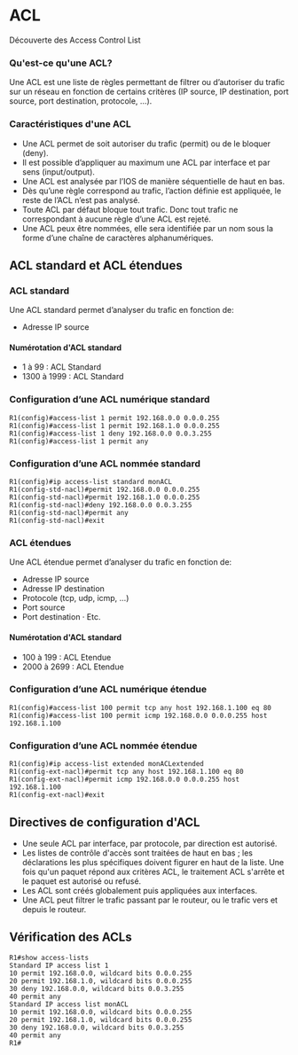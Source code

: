 # ACL
Découverte des Access Control List

### Qu'est-ce qu'une ACL?
Une ACL est une liste de règles permettant de filtrer ou d’autoriser du trafic sur un réseau en fonction de certains critères (IP source, IP destination, port source, port destination, protocole, …).

### Caractéristiques d'une ACL
* Une ACL permet de soit autoriser du trafic (permit) ou de le bloquer (deny).
* Il est possible d’appliquer au maximum une ACL par interface et par sens (input/output).
* Une ACL est analysée par l’IOS de manière séquentielle de haut en bas.
* Dès qu’une règle correspond au trafic, l’action définie est appliquée, le reste de l’ACL n’est pas analysé.
* Toute ACL par défaut bloque tout trafic. Donc tout trafic ne correspondant à aucune règle d’une ACL est rejeté.
* Une ACL peux être nommées, elle sera identifiée par un nom sous la forme d’une chaîne de caractères alphanumériques.

## ACL standard et ACL étendues
### ACL standard
Une ACL standard permet d’analyser du trafic en fonction de:
* Adresse IP source

#### Numérotation d'ACL standard 
* 1 à 99 : ACL Standard
* 1300 à 1999 : ACL Standard

### Configuration d’une ACL numérique standard
```
R1(config)#access-list 1 permit 192.168.0.0 0.0.0.255
R1(config)#access-list 1 permit 192.168.1.0 0.0.0.255
R1(config)#access-list 1 deny 192.168.0.0 0.0.3.255
R1(config)#access-list 1 permit any
```

### Configuration d’une ACL nommée standard
```
R1(config)#ip access-list standard monACL
R1(config-std-nacl)#permit 192.168.0.0 0.0.0.255
R1(config-std-nacl)#permit 192.168.1.0 0.0.0.255
R1(config-std-nacl)#deny 192.168.0.0 0.0.3.255
R1(config-std-nacl)#permit any
R1(config-std-nacl)#exit
```

### ACL étendues
Une ACL étendue permet d’analyser du trafic en fonction de:
* Adresse IP source
* Adresse IP destination
* Protocole (tcp, udp, icmp, …)
* Port source
* Port destination · Etc.

#### Numérotation d'ACL standard 
* 100 à 199 : ACL Etendue
* 2000 à 2699 : ACL Etendue

### Configuration d’une ACL numérique étendue
```
R1(config)#access-list 100 permit tcp any host 192.168.1.100 eq 80
R1(config)#access-list 100 permit icmp 192.168.0.0 0.0.0.255 host 192.168.1.100
```

### Configuration d’une ACL nommée étendue
```
R1(config)#ip access-list extended monACLextended
R1(config-ext-nacl)#permit tcp any host 192.168.1.100 eq 80
R1(config-ext-nacl)#permit icmp 192.168.0.0 0.0.0.255 host 192.168.1.100
R1(config-ext-nacl)#exit
```

## Directives de configuration d'ACL
* Une seule ACL par interface, par protocole, par direction est autorisé.
* Les listes de contrôle d'accès sont traitées de haut en bas ; les déclarations les plus spécifiques doivent figurer en haut de la liste. Une fois qu'un paquet répond aux critères ACL, le traitement ACL s'arrête et le paquet est autorisé ou refusé.
* Les ACL sont créés globalement puis appliquées aux interfaces.
* Une ACL peut filtrer le trafic passant par le routeur, ou le trafic vers et depuis le routeur.


## Vérification des ACLs
```
R1#show access-lists
Standard IP access list 1
10 permit 192.168.0.0, wildcard bits 0.0.0.255
20 permit 192.168.1.0, wildcard bits 0.0.0.255
30 deny 192.168.0.0, wildcard bits 0.0.3.255
40 permit any
Standard IP access list monACL
10 permit 192.168.0.0, wildcard bits 0.0.0.255
20 permit 192.168.1.0, wildcard bits 0.0.0.255
30 deny 192.168.0.0, wildcard bits 0.0.3.255
40 permit any
R1#
```


